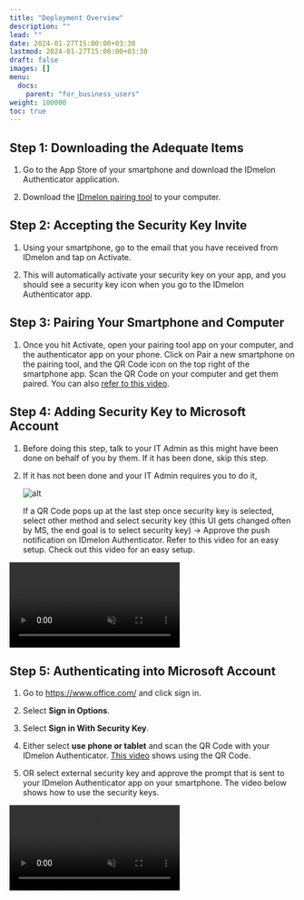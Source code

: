 ```yaml
---
title: "Deployment Overview"
description: ""
lead: ""
date: 2024-01-27T15:00:00+03:30
lastmod: 2024-01-27T15:00:00+03:30
draft: false
images: []
menu:
  docs:
    parent: "for_business_users"
weight: 100000
toc: true
---
```


## Step 1: Downloading the Adequate Items

1. Go to the App Store of your smartphone and download the IDmelon Authenticator application.

2. Download the [IDmelon pairing tool](https://idmelon.com/docs/downloads) to your computer.

## Step 2: Accepting the Security Key Invite

1. Using your smartphone, go to the email that you have received from IDmelon and tap on Activate.

2. This will automatically activate your security key on your app, and you should see a security key icon when you go to the IDmelon Authenticator app.

## Step 3: Pairing Your Smartphone and Computer

1. Once you hit Activate, open your pairing tool app on your computer, and the authenticator app on your phone. Click on Pair a new smartphone on the pairing tool, and the QR Code icon on the top right of the smartphone app. Scan the QR Code on your computer and get them paired. You can also [refer to this video](https://www.youtube.com/watch?v=9rFCvInykdo&ab_channel=IDmelonTechnologiesInc.).

## Step 4: Adding Security Key to Microsoft Account

1. Before doing this step, talk to your IT Admin as this might have been done on behalf of you by them. If it has been done, skip this step.

2. If it has not been done and your IT Admin requires you to do it,

   ![alt](/images/vendor/deployment_overview/2.jpg)

   If a QR Code pops up at the last step once security key is selected, select other method and select security key (this UI gets changed often by MS, the end goal is to select security key) -> Approve the push notification on IDmelon Authenticator. Refer to this video for an easy setup. Check out this video for an easy setup.

<video class="video" autoplay muted loop>
  <source src="/videos/deployment_overview/4.mp4" type="video/mp4">
</video>

## Step 5: Authenticating into Microsoft Account

1. Go to <https://www.office.com/> and click sign in.

2. Select **Sign in Options**.

3. Select **Sign in With Security Key**.

4. Either select **use phone or tablet** and scan the QR Code with your IDmelon Authenticator. [This video](https://www.youtube.com/watch?v=9nb4xU0GNC8&ab_channel=IDmelonTechnologiesInc.) shows using the QR Code.

5. OR select external security key and approve the prompt that is sent to your IDmelon Authenticator app on your smartphone. The video below shows how to use the security keys.

<video class="video" autoplay muted loop>
  <source src="/videos/deployment_overview/5.mp4" type="video/mp4">
</video>
